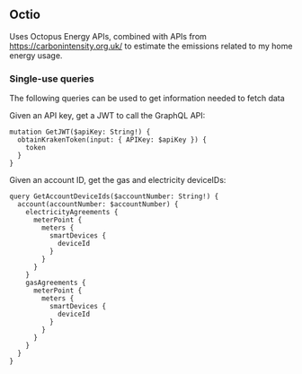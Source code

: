 ## Octio

Uses Octopus Energy APIs, combined with APIs from https://carbonintensity.org.uk/ to estimate the emissions related to my home energy usage.

### Single-use queries

The following queries can be used to get information needed to fetch data

Given an API key, get a JWT to call the GraphQL API:

```
mutation GetJWT($apiKey: String!) {
  obtainKrakenToken(input: { APIKey: $apiKey }) {
    token
  }
}
```

Given an account ID, get the gas and electricity deviceIDs:

```
query GetAccountDeviceIds($accountNumber: String!) {
  account(accountNumber: $accountNumber) {
    electricityAgreements {
      meterPoint {
        meters {
          smartDevices {
            deviceId
          }
        }
      }
    }
    gasAgreements {
      meterPoint {
        meters {
          smartDevices {
            deviceId
          }
        }
      }
    }
  }
}
```
